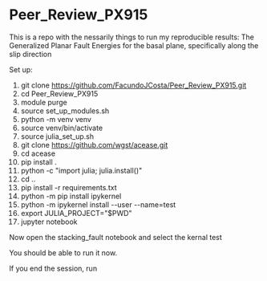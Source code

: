 # Peer_Review_PX915
This is a repo with the nessarily things to run my reproducible results: The Generalized Planar Fault Energies for the basal plane, specifically along the slip direction

Set up:

1. git clone https://github.com/FacundoJCosta/Peer_Review_PX915.git
2. cd Peer_Review_PX915
3. module purge
4. source set_up_modules.sh
5. python -m venv venv
6. source venv/bin/activate
7. source julia_set_up.sh
8. git clone https://github.com/wgst/acease.git
9. cd acease
10. pip install .
11. python -c "import julia; julia.install()"
12. cd .. 
13. pip install -r requirements.txt
14. python -m pip install ipykernel
15. python -m ipykernel install --user --name=test
16. export JULIA_PROJECT="$PWD"
18. jupyter notebook

Now open the stacking_fault notebook and select the kernal test

You should be able to run it now.

If you end the session, run 
